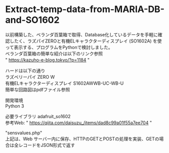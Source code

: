 # Extract-temp-data-from-MARIA-DB-and-SO1602<br>

以前構築した、ベランダ百葉箱で取得、Database化しているデータを手軽に確認したく、ラズパイZEROと有機ELキャラクターディスプレイ (SO1602A) を使って表示する、プログラムをPythonで検討しました。<BR>
ベランダ百葉箱の簡単な紹介は以下のリンク参照 <BR>
" https://kazuho-e-blog.tokyo/?p=1184 "　<BR>

ハードは以下の通り <br>
ラズベリーパイ ZERO W <br>
有機ELキャラクターディスプレイ S1602AWWB-UC-WB-U <br>
簡単な回路図はpdfファイル参照

開発環境 <br>
Python 3 <br>

必要ライブラリ
adafruit_so1602<br>
参考Web: " https://qiita.com/daisuzu_/items/dad8c99a01f55a7ee704 "

"sensvalues.php"<br>
上記は、Web サーバー内に保存、HTTPのGETとPOSTの処理を実装、GETの場合は全レコードをJSON形式で返す
